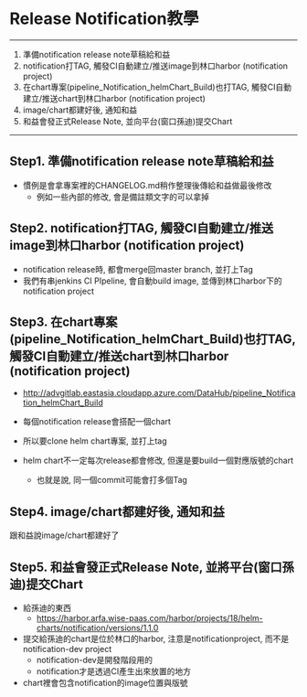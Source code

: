 # Release Notification教學

---

1. 準備notification release note草稿給和益
2. notification打TAG, 觸發CI自動建立/推送image到林口harbor \(notification project\)
3. 在chart專案(pipeline_Notification_helmChart_Build)也打TAG, 觸發CI自動建立/推送chart到林口harbor \(notification project\)
4. image/chart都建好後, 通知和益
5. 和益會發正式Release Note, 並向平台\(窗口孫迪\)提交Chart

---

## Step1. 準備notification release note草稿給和益

* 慣例是會拿專案裡的CHANGELOG.md稍作整理後傳給和益做最後修改
  * 例如一些內部的修改, 會是備註類文字的可以拿掉

## Step2. notification打TAG, 觸發CI自動建立/推送image到林口harbor \(notification project\)

* notification release時, 都會merge回master branch, 並打上Tag
* 我們有串jenkins CI PIpeline, 會自動build image, 並傳到林口harbor下的notification project

## Step3. 在chart專案(pipeline_Notification_helmChart_Build)也打TAG, 觸發CI自動建立/推送chart到林口harbor \(notification project\)

* http://advgitlab.eastasia.cloudapp.azure.com/DataHub/pipeline_Notification_helmChart_Build

* 每個notification release會搭配一個chart

* 所以要clone helm chart專案, 並打上tag

* helm chart不一定每次release都會修改, 但還是要build一個對應版號的chart

  * 也就是說, 同一個commit可能會打多個Tag

## Step4. image/chart都建好後, 通知和益

跟和益說image/chart都建好了

## Step5. 和益會發正式Release Note, 並將平台\(窗口孫迪\)提交Chart

* 給孫迪的東西
  * https://harbor.arfa.wise-paas.com/harbor/projects/18/helm-charts/notification/versions/1.1.0
* 提交給孫迪的chart是位於林口的harbor, 注意是notificationproject, 而不是notification-dev project
  * notification-dev是開發階段用的
  * notification才是透過CI產生出來放置的地方
* chart裡會包含notification的image位置與版號




